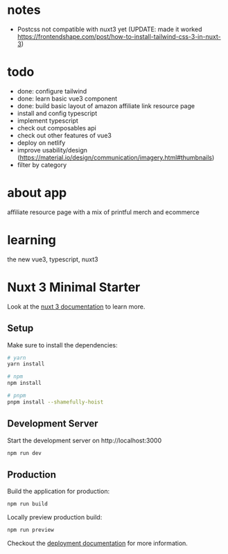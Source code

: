 # notes
- Postcss not compatible with nuxt3 yet (UPDATE: made it worked https://frontendshape.com/post/how-to-install-tailwind-css-3-in-nuxt-3)

# todo
- done: configure tailwind
- done: learn basic vue3 component
- done: build basic layout of amazon affiliate link resource page
- install and config typescript
- implement typescript
- check out composables api
- check out other features of vue3
- deploy on netlify
- improve usability/design (https://material.io/design/communication/imagery.html#thumbnails)
- filter by category


# about app
affiliate resource page with a mix of printful merch and ecommerce

# learning
the new vue3, typescript, nuxt3


# Nuxt 3 Minimal Starter

Look at the [nuxt 3 documentation](https://v3.nuxtjs.org) to learn more.

## Setup

Make sure to install the dependencies:

```bash
# yarn
yarn install

# npm
npm install

# pnpm
pnpm install --shamefully-hoist
```

## Development Server

Start the development server on http://localhost:3000

```bash
npm run dev
```

## Production

Build the application for production:

```bash
npm run build
```

Locally preview production build:

```bash
npm run preview
```

Checkout the [deployment documentation](https://v3.nuxtjs.org/guide/deploy/presets) for more information.
